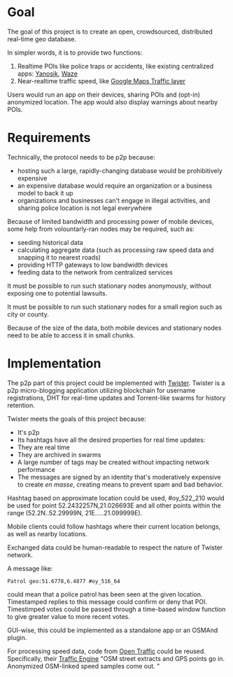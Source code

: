 # Goal
The goal of this project is to create an open, crowdsourced, distributed real-time geo database.

In simpler words, it is to provide two functions:

1. Realtime POIs like police traps or accidents, like existing centralized apps: [Yanosik](https://my.mixtape.moe/sylxdk.png), [Waze](http://imgur.com/oVg5fQS)
2. Near-realtime traffic speed, like [Google Maps Traffic layer](https://www.google.pl/maps/@52.2432257,21.026693,12.5z/data=!5m1!1e1)

Users would run an app on their devices, sharing POIs and (opt-in) anonymized location. The app would also display warnings about nearby POIs. 

# Requirements
Technically, the protocol needs to be p2p because:
* hosting such a large, rapidly-changing database would be prohibitively expensive
* an expensive database would require an organization or a business model to back it up
* organizations and businesses can't engage in illegal activities, and sharing police location is not legal everywhere

Because of limited bandwidth and processing power of mobile devices, some help from volountarly-ran nodes may be required, such as:
* seeding historical data
* calculating aggregate data (such as processing raw speed data and snapping it to nearest roads)
* providing HTTP gateways to low bandwidth devices
* feeding data to the network from centralized services

It must be possible to run such stationary nodes anonymously, without exposing one to potential lawsuits.

It must be possible to run such stationary nodes for a small region such as city or county. 

Because of the size of the data, both mobile devices and stationary nodes need to be able to access it in small chunks.

# Implementation
The p2p part of this project could be implemented with [Twister](https://twister.net.co/). Twister is a p2p micro-blogging application utilizing blockchain for username registrations, DHT for real-time updates and Torrent-like swarms for history retention.

Twister meets the goals of this project because:
* It's p2p
* Its hashtags have all the desired properties for real time updates:
 * They are real time
 * They are archived in swarms
 * A large number of tags may be created without impacting network performance
 * The messages are signed by an identity that's moderatively expensive to create *en masse*, creating means to prevent spam and bad behavior.
 
Hashtag based on approximate location could be used, #oy_522_210 would be used for point 52.2432257N,21.026693E and all other points within the range (52.2N..52.29999N, 21E.....21.099999E).

Mobile clients could follow hashtags where their current location belongs, as well as nearby locations.

Exchanged data could be human-readable to respect the nature of Twister network.

A message like:

`Patrol geo:51.6778,6.4877 #oy_516_64`

could mean that a police patrol has been seen at the given location.  Timestamped replies to this message could confirm or deny that POI. Timestimped votes could be passed through a time-based window function to give greater value to more recent votes.


GUI-wise, this could be implemented as a standalone app or an OSMAnd plugin.

For processing speed data, code from [Open Traffic](https://opentraffic.io) could be reused. Specifically, their [Traffic Engine](https://github.com/opentraffic/traffic-engine) "OSM street extracts and GPS points go in. Anonymized OSM-linked speed samples come out. "
